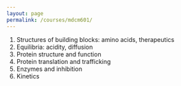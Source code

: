 ```yaml
---
layout: page
permalink: /courses/mdcm601/
---
```

1. Structures of building blocks: amino acids, therapeutics
2. Equilibria: acidity, diffusion
3. Protein structure and function
4. Protein translation and trafficking
5. Enzymes and inhibition
6. Kinetics 
